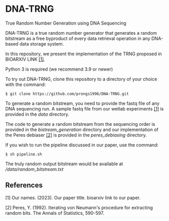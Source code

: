# DNA-TRNG
True Random Number Generation using DNA Sequencing

DNA-TRNG is a true random number generator that generates a random bitstream as a free byproduct of every data retrieval operation in any DNA-based data storage system.

In this repository, we present the implementation of the TRNG proposed in BIOARXIV LINK [[1]](#1). 

Python 3 is required (we recommend 3.9 or newer)


To try out DNA-TRNG, clone this repository to a directory of your choice with the command:

```shell
$ git clone https://github.com/prongs1996/DNA-TRNG.git
```

To generate a random bitstream, you need to provide the fastq file of any DNA sequencing run. A sample fastq file from our wetlab experiments [[1]](#1) is provided in the *data* directory.

The code to generate a random bitstream from the sequencing order is provided in the *bistream_generation* directory and our implementation of the Peres debiaser [[2]](#2) is provided in the *peres_debiasing* directory.

If you wish to run the pipeline discussed in our paper, use the command:

```shell
$ sh pipeline.sh
```

The truly random output bitstream would be available at */data/random_bitstream.txt*


## References
<a id="1">[1]</a> 
Our names. (2023). 
Our paper title. 
bioarxiv link to our paper.

<a id="2">[2]</a> 
Peres, Y. (1992).
Iterating von Neumann's procedure for extracting random bits.
The Annals of Statistics, 590-597.